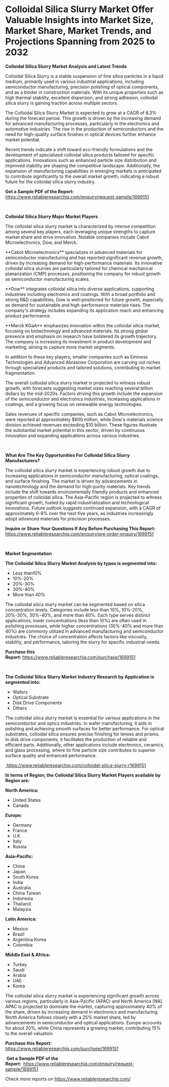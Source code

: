 <p><h1>Colloidal Silica Slurry Market Offer Valuable Insights into Market Size, Market Share, Market Trends, and Projections Spanning from 2025 to 2032</h1></p><p><strong>Colloidal Silica Slurry Market Analysis and Latest Trends</strong></p>
<p><p>Colloidal Silica Slurry is a stable suspension of fine silica particles in a liquid medium, primarily used in various industrial applications, including semiconductor manufacturing, precision polishing of optical components, and as a binder in construction materials. With its unique properties such as high thermal stability, excellent dispersion, and strong adhesion, colloidal silica slurry is gaining traction across multiple sectors.</p><p>The Colloidal Silica Slurry Market is expected to grow at a CAGR of 6.3% during the forecast period. This growth is driven by the increasing demand for advanced manufacturing processes, particularly in the electronics and automotive industries. The rise in the production of semiconductors and the need for high-quality surface finishes in optical devices further enhance market potential.</p><p>Recent trends indicate a shift toward eco-friendly formulations and the development of specialized colloidal silica products tailored for specific applications. Innovations such as enhanced particle size distribution and improved stability are shaping the competitive landscape. Additionally, the expansion of manufacturing capabilities in emerging markets is anticipated to contribute significantly to the overall market growth, indicating a robust future for the colloidal silica slurry industry.</p></p>
<p><strong>Get a Sample PDF of the Report:&nbsp;</strong> <a href="https://www.reliableresearchiq.com/enquiry/request-sample/1699151?utm_campaign=103&utm_medium=2&utm_source=Github&utm_content=ia&utm_term=09012025&utm_id=colloidal-silica-slurry">https://www.reliableresearchiq.com/enquiry/request-sample/1699151</a></p>
<p>&nbsp;</p>
<p><strong>Colloidal Silica Slurry Major Market Players</strong></p>
<p><p>The colloidal silica slurry market is characterized by intense competition among several key players, each leveraging unique strengths to capture market share and drive innovation. Notable companies include Cabot Microelectronics, Dow, and Merck.</p><p>**Cabot Microelectronics** specializes in advanced materials for semiconductor manufacturing and has reported significant revenue growth, driven by increasing demand for high-performance materials. Its innovative colloidal silica slurries are particularly tailored for chemical mechanical planarization (CMP) processes, positioning the company for robust growth as semiconductor manufacturing scales.</p><p>**Dow** integrates colloidal silica into diverse applications, supporting industries including electronics and coatings. With a broad portfolio and strong R&D capabilities, Dow is well-positioned for future growth, especially as demand for sustainable and high-performance materials rises. The company's strategy includes expanding its application reach and enhancing product performance.</p><p>**Merck KGaA** emphasizes innovation within the colloidal silica market, focusing on biotechnology and advanced materials. Its strong global presence and emphasis on research have bolstered its growth trajectory. The company is increasing its investment in product development and marketing, aiming to capture more market segments.</p><p>In addition to these key players, smaller companies such as Eminess Technologies and Advanced Abrasives Corporation are carving out niches through specialized products and tailored solutions, contributing to market fragmentation.</p><p>The overall colloidal silica slurry market is projected to witness robust growth, with forecasts suggesting market sizes reaching several billion dollars by the mid-2020s. Factors driving this growth include the expansion of the semiconductor and electronics industries, increasing applications in coatings, and a growing focus on renewable energy technologies.</p><p>Sales revenues of specific companies, such as Cabot Microelectronics, were reported at approximately $600 million, while Dow's materials science division achieved revenues exceeding $10 billion. These figures illustrate the substantial market potential in this sector, driven by continuous innovation and expanding applications across various industries.</p></p>
<p>&nbsp;</p>
<p><strong>What Are The Key Opportunities For Colloidal Silica Slurry Manufacturers?</strong></p>
<p><p>The colloidal silica slurry market is experiencing robust growth due to increasing applications in semiconductor manufacturing, optical coatings, and surface finishing. The market is driven by advancements in nanotechnology and the demand for high-purity materials. Key trends include the shift towards environmentally friendly products and enhanced properties of colloidal silica. The Asia-Pacific region is projected to witness significant growth, fueled by rapid industrialization and technological innovations. Future outlook suggests continued expansion, with a CAGR of approximately 6-8% over the next five years, as industries increasingly adopt advanced materials for precision processes.</p></p>
<p><strong>Inquire or Share Your Questions If Any Before Purchasing This Report:</strong> <a href="https://www.reliableresearchiq.com/enquiry/pre-order-enquiry/1699151?utm_campaign=103&utm_medium=2&utm_source=Github&utm_content=ia&utm_term=09012025&utm_id=colloidal-silica-slurry">https://www.reliableresearchiq.com/enquiry/pre-order-enquiry/1699151</a></p>
<p>&nbsp;</p>
<p><strong>Market Segmentation</strong></p>
<p><strong>The Colloidal Silica Slurry Market Analysis by types is segmented into:</strong></p>
<p><ul><li>Less than10%</li><li>10%-20%</li><li>20%-30%</li><li>30%-40%</li><li>More than 40%</li></ul></p>
<p><p>The colloidal silica slurry market can be segmented based on silica concentration levels. Categories include less than 10%, 10%-20%, 20%-30%, 30%-40%, and more than 40%. Each type serves distinct applications; lower concentrations (less than 10%) are often used in polishing processes, while higher concentrations (30%-40% and more than 40%) are commonly utilized in advanced manufacturing and semiconductor industries. The choice of concentration affects factors like viscosity, stability, and performance, tailoring the slurry for specific industrial needs.</p></p>
<p><strong>Purchase this Report:&nbsp;</strong><a href="https://www.reliableresearchiq.com/purchase/1699151?utm_campaign=103&utm_medium=2&utm_source=Github&utm_content=ia&utm_term=09012025&utm_id=colloidal-silica-slurry">https://www.reliableresearchiq.com/purchase/1699151</a></p>
<p>&nbsp;</p>
<p><strong>The Colloidal Silica Slurry Market Industry Research by Application is segmented into:</strong></p>
<p><ul><li>Wafers</li><li>Optical Substrate</li><li>Disk Drive Components</li><li>Others</li></ul></p>
<p><p>The colloidal silica slurry market is essential for various applications in the semiconductor and optics industries. In wafer manufacturing, it aids in polishing and achieving smooth surfaces for better performance. For optical substrates, colloidal silica ensures precise finishing for lenses and prisms. In disk drive components, it facilitates the production of reliable and efficient parts. Additionally, other applications include electronics, ceramics, and glass processing, where its fine particle size contributes to superior surface quality and enhanced performance.</p></p>
<p><a href="https://www.reliableresearchiq.com/colloidal-silica-slurry-r1699151?utm_campaign=103&utm_medium=2&utm_source=Github&utm_content=ia&utm_term=09012025&utm_id=colloidal-silica-slurry">&nbsp;https://www.reliableresearchiq.com/colloidal-silica-slurry-r1699151</a></p>
<p><strong>In terms of Region, the Colloidal Silica Slurry Market Players available by Region are:</strong></p>
<p>
    <p> <strong> North America: </strong>
        <ul>
            <li>United States</li>
            <li>Canada</li>
        </ul>
        </p> 
    <p> <strong> Europe: </strong>
        <ul>
            <li>Germany</li>
            <li>France</li>
            <li>U.K.</li>
            <li>Italy</li>
            <li>Russia</li>
        </ul>
        </p> 
    <p> <strong> Asia-Pacific: </strong>
        <ul>
            <li>China</li>
            <li>Japan</li>
            <li>South Korea</li>
            <li>India</li>
            <li>Australia</li>
            <li>China Taiwan</li>
            <li>Indonesia</li>
            <li>Thailand</li>
            <li>Malaysia</li>
        </ul>
        </p> 
    <p> <strong> Latin America: </strong>
        <ul>
            <li>Mexico</li>
            <li>Brazil</li>
            <li>Argentina Korea</li>
            <li>Colombia</li>
        </ul>
        </p> 
    <p> <strong> Middle East & Africa: </strong>
        <ul>
            <li>Turkey</li>
            <li>Saudi</li>
            <li>Arabia</li>
            <li>UAE</li>
            <li>Korea</li>
        </ul>
    </p>
    </p>
<p><p>The colloidal silica slurry market is experiencing significant growth across various regions, particularly in Asia-Pacific (APAC) and North America (NA). APAC is projected to dominate the market, capturing approximately 40% of the share, driven by increasing demand in electronics and manufacturing. North America follows closely with a 25% market share, led by advancements in semiconductor and optical applications. Europe accounts for about 20%, while China represents a growing market, contributing 15% to the overall valuation.</p></p>
<p><strong>Purchase this Report: </strong><a href="https://www.reliableresearchiq.com/purchase/1699151?utm_campaign=103&utm_medium=2&utm_source=Github&utm_content=ia&utm_term=09012025&utm_id=colloidal-silica-slurry">https://www.reliableresearchiq.com/purchase/1699151</a></p>
<p>&nbsp;<strong>Get a Sample PDF of the Report:&nbsp;&nbsp;</strong><a href="https://www.reliableresearchiq.com/enquiry/request-sample/1699151?utm_campaign=103&utm_medium=2&utm_source=Github&utm_content=ia&utm_term=09012025&utm_id=colloidal-silica-slurry">https://www.reliableresearchiq.com/enquiry/request-sample/1699151</a></p>
<p><strong></strong></p>
<p>Check more reports on <a href="https://www.reliableresearchiq.com/?utm_campaign=103&utm_medium=2&utm_source=Github&utm_content=ia&utm_term=09012025&utm_id=colloidal-silica-slurry">https://www.reliableresearchiq.com/</a></p>